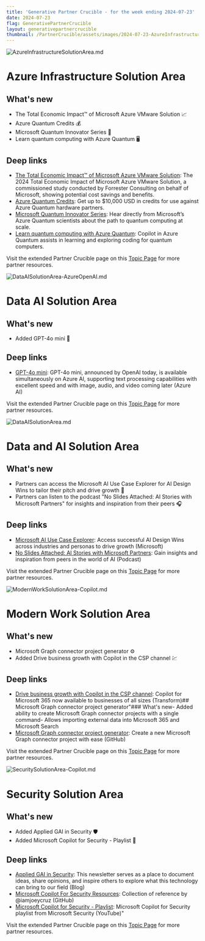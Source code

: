 ```yaml
---
title: 'Generative Partner Crucible - for the week ending 2024-07-23'
date: 2024-07-23
flag: GenerativePartnerCrucible
layout: generativepartnercrucible
thumbnail: /PartnerCrucible/assets/images/2024-07-23-AzureInfrastructureSolutionArea.md-image.png 
---
```


![ AzureInfrastructureSolutionArea.md ]( /PartnerCrucible/assets/images/2024-07-23-AzureInfrastructureSolutionArea.md-image.png )

# Azure Infrastructure Solution Area

## What's new

- The Total Economic Impact™ of Microsoft Azure VMware Solution 📈
- Azure Quantum Credits 💰
- Microsoft Quantum Innovator Series 🌌
- Learn quantum computing with Azure Quantum 🖥️

## Deep links

- [The Total Economic Impact™ of Microsoft Azure VMware Solution](https://info.microsoft.com/ww-landing-forrester-the-projected-total-economic-impact-of-microsoft-azure-vmware-solution.html): The 2024 Total Economic Impact of Microsoft Azure VMware Solution, a commissioned study conducted by Forrester Consulting on behalf of Microsoft, showing potential cost savings and benefits.
- [Azure Quantum Credits](https://quantum.microsoft.com/en-us/experience/quantum-coding): Get up to $10,000 USD in credits for use against Azure Quantum hardware partners.
- [Microsoft Quantum Innovator Series](https://msazurequantum.eventbuilder.com/InnovatorSeries): Hear directly from Microsoft’s Azure Quantum scientists about the path to quantum computing at scale.
- [Learn quantum computing with Azure Quantum](https://quantum.microsoft.com/en-us/experience/quantum-coding): Copilot in Azure Quantum assists in learning and exploring coding for quantum computers.

Visit the extended Partner Crucible page on this [Topic Page](https://lagimik.github.io/PartnerCrucible/AzureInfrastructureSolutionArea) for more partner resources.

![ DataAISolutionArea-AzureOpenAI.md ]( /PartnerCrucible/assets/images/2024-07-23-DataAISolutionArea-AzureOpenAI.md-image.png )

# Data AI Solution Area

## What's new

- Added GPT-4o mini 🚀

## Deep links

- [GPT-4o mini](https://azure.microsoft.com/en-us/blog/openais-fastest-model-gpt-4o-mini-is-now-available-on-azure-ai/): GPT-4o mini, announced by OpenAI today, is available simultaneously on Azure AI, supporting text processing capabilities with excellent speed and with image, audio, and video coming later (Azure AI)

Visit the extended Partner Crucible page on this [Topic Page](https://lagimik.github.io/PartnerCrucible/DataAISolutionArea-AzureOpenAI) for more partner resources.

![ DataAISolutionArea.md ]( /PartnerCrucible/assets/images/2024-07-23-DataAISolutionArea.md-image.png )

# Data and AI Solution Area

## What's new

- Partners can access the Microsoft AI Use Case Explorer for AI Design Wins to tailor their pitch and drive growth 🚀
- Partners can listen to the podcast "No Slides Attached: AI Stories with Microsoft Partners" for insights and inspiration from their peers 🎧

## Deep links

- [Microsoft AI Use Case Explorer](https://aiusecaseexplorer.microsoft.com): Access successful AI Design Wins across industries and personas to drive growth (Microsoft)
- [No Slides Attached: AI Stories with Microsoft Partners](https://news.microsoft.com/podcasts/no-slides-attached/): Gain insights and inspiration from peers in the world of AI (Podcast)

Visit the extended Partner Crucible page on this [Topic Page](https://lagimik.github.io/PartnerCrucible/DataAISolutionArea) for more partner resources.

![ ModernWorkSolutionArea-Copilot.md ]( /PartnerCrucible/assets/images/2024-07-23-ModernWorkSolutionArea-Copilot.md-image.png )

# Modern Work Solution Area 

## What's new

- Microsoft Graph connector project generator ⚙️
- Added Drive business growth with Copilot in the CSP channel 💹

## Deep links

- [Drive business growth with Copilot in the CSP channel](https://cloudpartners.transform.microsoft.com/partner-gtm/csp/copilot): Copilot for Microsoft 365 now available to businesses of all sizes (Transform)## Microsoft Graph connector project generator"### What's new- Added ability to create Microsoft Graph connector projects with a single command- Allows importing external data into Microsoft 365 and Microsoft Search
- [Microsoft Graph connector project generator](https://github.com/microsoft/m365advocacy-templates/blob/main/templates/dotnet-graphconnectors/README.md): Create a new Microsoft Graph connector project with ease (GitHub)

Visit the extended Partner Crucible page on this [Topic Page](https://lagimik.github.io/PartnerCrucible/ModernWorkSolutionArea-Copilot) for more partner resources.

![ SecuritySolutionArea-Copilot.md ]( /PartnerCrucible/assets/images/2024-07-23-SecuritySolutionArea-Copilot.md-image.png )

# Security Solution Area

## What's new

- Added Applied GAI in Security 🛡️
- Added Microsoft Copilot for Security - Playlist 🎥

## Deep links

- [Applied GAI in Security](https://applied-gai-in-security.ghost.io/): This newsletter serves as a place to document ideas, share opinions, and inspire others to explore what this technology can bring to our field (Blog)
- [Microsoft Copilot For Security Resources](https://aka.ms/CfSResources): Collection of reference by @iamjoeycruz (GitHub)
- [Microsoft Copilot for Security - Playlist](https://www.youtube.com/playlist?list=PL3ZTgFEc7LyuQRLD61q9YqPKEDlZj4j5u): Microsoft Copilot for Security playlist from Microsoft Security (YouTube)"

Visit the extended Partner Crucible page on this [Topic Page](https://lagimik.github.io/PartnerCrucible/SecuritySolutionArea-Copilot) for more partner resources.

